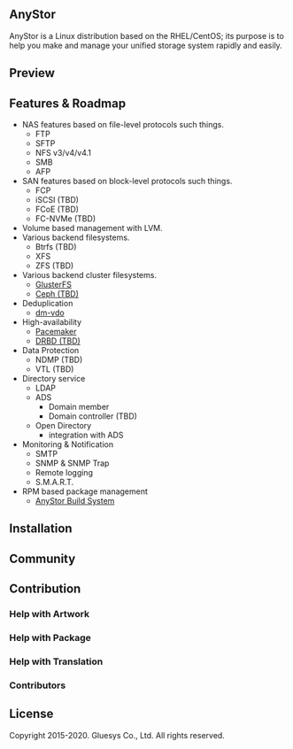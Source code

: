 ## AnyStor

AnyStor is a Linux distribution based on the RHEL/CentOS; its purpose is to help you make and manage your unified storage system rapidly and easily.

## Preview

## Features & Roadmap

* NAS features based on file-level protocols such things.
    * FTP
    * SFTP
    * NFS v3/v4/v4.1
    * SMB
    * AFP
* SAN features based on block-level protocols such things.
    * FCP
    * iSCSI (TBD)
    * FCoE (TBD)
    * FC-NVMe (TBD)
* Volume based management with LVM.
* Various backend filesystems.
    * Btrfs (TBD)
    * XFS
    * ZFS (TBD)
* Various backend cluster filesystems.
    * [GlusterFS](https://github.com/gluster)
    * [Ceph (TBD)](https://github.com/ceph)
* Deduplication
    * [dm-vdo](https://github.com/dm-vdo)
* High-availability
    * [Pacemaker](https://github.com/ClusterLabs/pacemaker)
    * [DRBD (TBD)](https://github.com/LINBIT/drbd)
* Data Protection
    * NDMP (TBD)
    * VTL (TBD)
* Directory service
    * LDAP
    * ADS
        * Domain member
        * Domain controller (TBD)
    * Open Directory
        * integration with ADS
* Monitoring & Notification
    * SMTP
    * SNMP & SNMP Trap
    * Remote logging
    * S.M.A.R.T.
* RPM based package management
    * [AnyStor Build System](https://abs.gluesys.com/)

## Installation

## Community

## Contribution

### Help with Artwork

### Help with Package

### Help with Translation

### Contributors

## License

Copyright 2015-2020. Gluesys Co., Ltd. All rights reserved.
